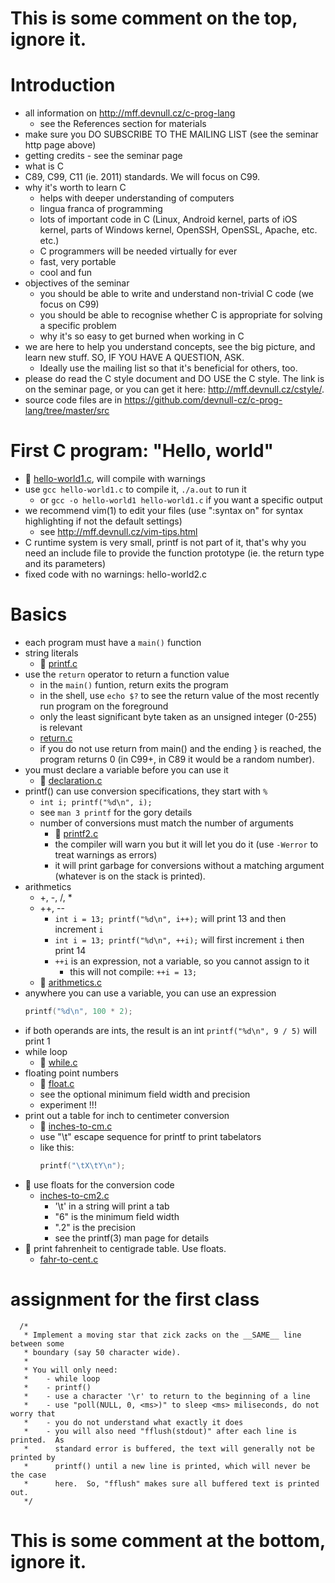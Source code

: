 # This is some comment on the top, ignore it.

# Introduction

- all information on http://mff.devnull.cz/c-prog-lang
	- see the References section for materials
- make sure you DO SUBSCRIBE TO THE MAILING LIST (see the seminar http page
  above)
- getting credits - see the seminar page
- what is C
- C89, C99, C11 (ie. 2011) standards.  We will focus on C99.
- why it's worth to learn C
	- helps with deeper understanding of computers
	- lingua franca of programming
	- lots of important code in C (Linux, Android kernel, parts of iOS
	  kernel, parts of Windows kernel, OpenSSH, OpenSSL, Apache, etc. etc.)
	- C programmers will be needed virtually for ever
	- fast, very portable
	- cool and fun
- objectives of the seminar
	- you should be able to write and understand non-trivial C code (we
	  focus on C99)
	- you should be able to recognise whether C is appropriate for solving a
	  specific problem
	- why it's so easy to get burned when working in C
- we are here to help you understand concepts, see the big picture, and learn
  new stuff.  SO, IF YOU HAVE A QUESTION, ASK.
	- Ideally use the mailing list so that it's beneficial for others, too.
- please do read the C style document and DO USE the C style.  The link is on
  the seminar page, or you can get it here: http://mff.devnull.cz/cstyle/.
- source code files are in https://github.com/devnull-cz/c-prog-lang/tree/master/src

# First C program: "Hello, world"

- :eyes: [hello-world1.c](/src/hello-world1.c), will compile with warnings
- use `gcc hello-world1.c` to compile it, `./a.out` to run it
	- or `gcc -o hello-world1 hello-world1.c` if you want a specific output
- we recommend vim(1) to edit your files (use ":syntax on" for syntax
  highlighting if not the default settings)
	- see http://mff.devnull.cz/vim-tips.html
- C runtime system is very small, printf is not part of it, that's why you need
  an include file to provide the function prototype (ie. the return type and its
  parameters)
- fixed code with no warnings: hello-world2.c

# Basics

- each program must have a `main()` function
- string literals
	- :eyes: [printf.c](/src/printf.c)
- use the `return` operator to return a function value
	- in the `main()` funtion, return exits the program
	- in the shell, use `echo $?` to see the return value of the most
	  recently run program on the foreground
	- only the least significant byte taken as an unsigned integer (0-255)
	  is relevant
	- [return.c](/src/return.c)
	- if you do not use return from main() and the ending } is reached, the
	  program returns 0 (in C99+, in C89 it would be a random number).
- you must declare a variable before you can use it
	- :eyes: [declaration.c](/src/declaration.c)
- printf() can use conversion specifications, they start with `%`
	- `int i; printf("%d\n", i);`
	- see `man 3 printf` for the gory details
	- number of conversions must match the number of arguments
		- :eyes: [printf2.c](/src/printf2.c)
		- the compiler will warn you but it will let you do it (use
		  `-Werror` to treat warnings as errors)
		- it will print garbage for conversions without a matching
		  argument (whatever is on the stack is printed).
- arithmetics
	- +, -, /, *
	- ++, --
		- `int i = 13; printf("%d\n", i++);` will print 13 and then
		  increment `i`
		- `int i = 13; printf("%d\n", ++i);` will first increment `i`
		  then print 14
		- `++i` is an expression, not a variable, so you cannot assign to it
			- this will not compile: `++i = 13;`
	- :eyes: [arithmetics.c](/src/arithmetics.c)
- anywhere you can use a variable, you can use an expression
	```C
	printf("%d\n", 100 * 2);
	```
- if both operands are ints, the result is an int
	`printf("%d\n", 9 / 5)` will print 1
- while loop
	- :eyes: [while.c](/src/while.c)
- floating point numbers
	- :eyes: [float.c](/src/float.c)
	- see the optional minimum field width and precision
	- experiment !!!
- print out a table for inch to centimeter conversion
	- :eyes: [inches-to-cm.c](/src/inches-to-cm.c)
	- use "\t" escape sequence for printf to print tabelators
	- like this:
	   ```C
	   printf("\tX\tY\n");
	   ```
- :wrench: use floats for the conversion code
	- [inches-to-cm2.c](/src/inches-to-cm2.c)
		- '\t' in a string will print a tab
		- "6" is the minimum field width 
		- ".2" is the precision
		- see the printf(3) man page for details
- :wrench: print fahrenheit to centigrade table.  Use floats.
	- [fahr-to-cent.c](/src/fahr-to-cent.c)

# assignment for the first class

```
  /*
   * Implement a moving star that zick zacks on the __SAME__ line between some
   * boundary (say 50 character wide).
   *
   * You will only need:
   *	- while loop
   *	- printf()
   *	- use a character '\r' to return to the beginning of a line
   *	- use "poll(NULL, 0, <ms>)" to sleep <ms> miliseconds, do not worry that
   *	- you do not understand what exactly it does
   *    - you will also need "fflush(stdout)" after each line is printed.  As
   *      standard error is buffered, the text will generally not be printed by
   *      printf() until a new line is printed, which will never be the case
   *      here.  So, "fflush" makes sure all buffered text is printed out.
   */
```


# This is some comment at the bottom, ignore it.
